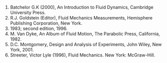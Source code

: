 1. Batchelor G.K (2000), An Introduction to Fluid Dynamics, Cambridge University Press.<br>
2. R.J. Goldstein (Editor), Fluid Mechanics Measurements, Hemisphere Publishing Corporation, New York.<br>
3. 1983; second edition, 1996.<br>
4. M. Van Dyke, An Album of Fluid Motion, The Parabolic Press, California, 1982.<br>
5. D.C. Montgomery, Design and Analysis of Experiments, John Wiley, New York, 2001.<br>
6. Streeter, Victor Lyle (1996), Fluid Mechanics. New York: McGraw-Hill.